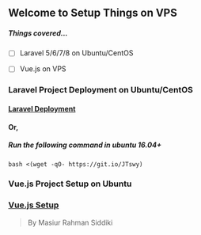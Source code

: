 ## Welcome to Setup Things on VPS
##### Things covered... 

 - [ ] Laravel 5/6/7/8 on Ubuntu/CentOS
 - [ ] Vue.js on VPS


### Laravel Project Deployment on Ubuntu/CentOS
#### [Laravel Deployment](https://masiur.github.io/vps/laravel/)
#### Or,
##### Run the following command in ubuntu 16.04+
`bash <(wget -qO- https://git.io/JTswy) `


### Vue.js Project Setup on Ubuntu
### [Vue.js Setup](https://masiur.github.io/vps/vue/)




> By
> Masiur Rahman Siddiki
